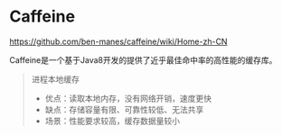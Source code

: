 # Caffeine

https://github.com/ben-manes/caffeine/wiki/Home-zh-CN

Caffeine是一个基于Java8开发的提供了近乎最佳命中率的高性能的缓存库。

> 进程本地缓存
>  - 优点：读取本地内存，没有网络开销，速度更快
>  - 缺点：存储容量有限、可靠性较低、无法共享
>  - 场景：性能要求较高，缓存数据量较小
